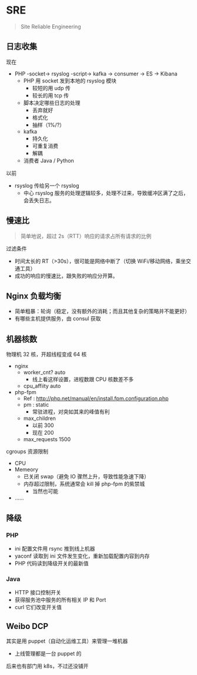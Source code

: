 # SRE

> Site Reliable Engineering

## 日志收集

现在

- PHP -socket-> rsyslog -script-> kafka -> consumer -> ES -> Kibana
    - PHP 用 socket 发到本地的 rsyslog 模块
        - 较短的用 udp 传
        - 较长的用 tcp 传
    - 脚本决定哪些日志的处理
        - 丢弃就好
        - 格式化
        - 抽样（1%/?）
    - kafka
        - 持久化
        - 可重复消费
        - 解耦
    - 消费者 Java / Python

以前

- rsyslog 传给另一个 rsyslog
    - 中心 rsyslog 服务的处理逻辑较多，处理不过来，导致缓冲区满了之后，会丢失日志。

## 慢速比

> 简单地说，超过 2s（RTT）响应的请求占所有请求的比例

过滤条件

- 时间太长的 RT（>30s），很可能是网络中断了（切换 WiFi/移动网络，乘坐交通工具）
- 成功的响应的慢速比，跟失败的响应分开算。

## Nginx 负载均衡

- 简单粗暴：轮询（稳定，没有额外的消耗；而且其他复杂的策略并不能更好）
- 有哪些主机提供服务，由 consul 获取

## 机器核数

物理机 32 核，开超线程变成 64 核

- nginx
    - worker_cnt? auto
        - 线上看这样设置，进程数跟 CPU 核数差不多
    - cpu_affiity auto
- php-fpm
    - Ref : http://php.net/manual/en/install.fpm.configuration.php
    - pm : static
        - 常驻进程，对突如其来的峰值有利
    - max_children
        - 以前 300
        - 现在 200
    - max_requests 1500

cgroups 资源限制

- CPU
- Memeory
    - 已关闭 swap（避免 IO 骤然上升，导致性能急速下降）
    - 内存超过限制，系统通常会 kill 掉 php-fpm 的紫禁城
        - 当然也可能
- ……

## 降级

### PHP

- ini 配置文件用 rsync 推到线上机器
- yaconf 读取到 ini 文件发生变化，重新加载配置内容到内存
- PHP 代码读到降级开关的最新值

### Java

- HTTP 接口控制开关
- 获得服务池中服务的所有相关 IP 和 Port
- curl 它们改变开关值

## Weibo DCP

其实是用 puppet（自动化运维工具）来管理一堆机器

- 上线管理都是一台 puppet 的

后来也有部门用 k8s，不过还没铺开
